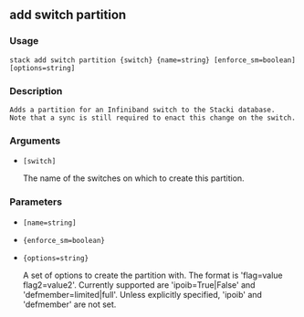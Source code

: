## add switch partition

### Usage

`stack add switch partition {switch} {name=string} [enforce_sm=boolean] [options=string]`

### Description


	Adds a partition for an Infiniband switch to the Stacki database.
	Note that a sync is still required to enact this change on the switch.

	

### Arguments

* `[switch]`

   The name of the switches on which to create this partition.


### Parameters
* `[name=string]`
* `{enforce_sm=boolean}`
* `{options=string}`

   A set of options to create the partition with.  The format is 
	'flag=value flag2=value2'.  Currently supported are 'ipoib=True|False'
	and 'defmember=limited|full'.  Unless explicitly specified, 'ipoib' and
	'defmember' are not set.


